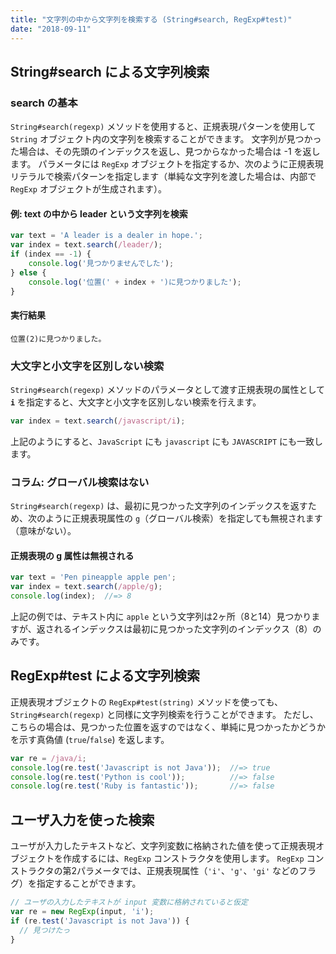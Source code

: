 ```yaml
---
title: "文字列の中から文字列を検索する (String#search, RegExp#test)"
date: "2018-09-11"
---
```



String#search による文字列検索
----

### search の基本

`String#search(regexp)` メソッドを使用すると、正規表現パターンを使用して `String` オブジェクト内の文字列を検索することができます。
文字列が見つかった場合は、その先頭のインデックスを返し、見つからなかった場合は -1 を返します。
パラメータには `RegExp` オブジェクトを指定するか、次のように正規表現リテラルで検索パターンを指定します（単純な文字列を渡した場合は、内部で `RegExp` オブジェクトが生成されます）。

#### 例: text の中から leader という文字列を検索

~~~ javascript
var text = 'A leader is a dealer in hope.';
var index = text.search(/leader/);
if (index == -1) {
    console.log('見つかりませんでした');
} else {
    console.log('位置(' + index + ')に見つかりました');
}
~~~

#### 実行結果

~~~
位置(2)に見つかりました。
~~~


### 大文字と小文字を区別しない検索

`String#search(regexp)` メソッドのパラメータとして渡す正規表現の属性として **`i`** を指定すると、大文字と小文字を区別しない検索を行えます。

~~~ javascript
var index = text.search(/javascript/i);
~~~

上記のようにすると、`JavaScript` にも `javascript` にも `JAVASCRIPT` にも一致します。


### コラム: グローバル検索はない

`String#search(regexp)` は、最初に見つかった文字列のインデックスを返すため、次のように正規表現属性の `g`（グローバル検索）を指定しても無視されます（意味がない）。

#### 正規表現の g 属性は無視される

~~~ javascript
var text = 'Pen pineapple apple pen';
var index = text.search(/apple/g);
console.log(index);  //=> 8
~~~

上記の例では、テキスト内に `apple` という文字列は2ヶ所（8と14）見つかりますが、返されるインデックスは最初に見つかった文字列のインデックス（8）のみです。


RegExp#test による文字列検索
----

正規表現オブジェクトの `RegExp#test(string)` メソッドを使っても、`String#search(regexp)` と同様に文字列検索を行うことができます。
ただし、こちらの場合は、見つかった位置を返すのではなく、単純に見つかったかどうかを示す真偽値 (`true`/`false`) を返します。

~~~ javascript
var re = /java/i;
console.log(re.test('Javascript is not Java'));  //=> true
console.log(re.test('Python is cool'));          //=> false
console.log(re.test('Ruby is fantastic'));       //=> false
~~~


ユーザ入力を使った検索
----

ユーザが入力したテキストなど、文字列変数に格納された値を使って正規表現オブジェクトを作成するには、`RegExp` コンストラクタを使用します。
`RegExp` コンストラクタの第2パラメータでは、正規表現属性（`'i'`、`'g'`、`'gi'` などのフラグ）を指定することができます。

~~~ javascript
// ユーザの入力したテキストが input 変数に格納されていると仮定
var re = new RegExp(input, 'i');
if (re.test('Javascript is not Java')) {
  // 見つけたっ
}
~~~

